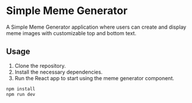 # Simple Meme Generator 

A Simple Meme Generator application where users can create and display meme images with customizable top and bottom text.

## Usage

1. Clone the repository.
2. Install the necessary dependencies.
3. Run the React app to start using the meme generator component.

```bash
npm install
npm run dev
